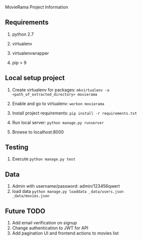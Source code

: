 MovieRama Project Information


## Requirements
1) python 2.7

2) virtualenv

3) virtualenvwrapper

4) pip > 9

## Local setup project

1) Create virtualenv for packages: `mkvirtualenv -a <path_of_extracted_directory> movierama`

2) Enable and go to virtualenv: `workon movierama`

3) Install project requirements: `pip install -r requirements.txt`

4) Run local server: `python manage.py runserver`

5) Browse to localhost:8000


## Testing
1) Execute `python manage.py test`


## Data
1) Admin with username/password: admin/123456qwert
2) load data `python manage.py loaddata _data/users.json _data/movies.json`


## Future TODO
1) Add email verification on signup
2) Change authentication to JWT for API
3) Add pagination UI and frontend actions to movies list